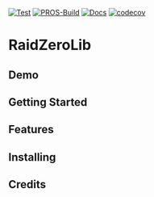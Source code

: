 [![Test](https://github.com/Ryan4253/RaidZeroLib/actions/workflows/test.yml/badge.svg)](https://github.com/Ryan4253/RaidZeroLib/actions/workflows/test.yml)
[![PROS-Build](https://github.com/Ryan4253/RaidZeroLib/actions/workflows/pros.yml/badge.svg)](https://github.com/Ryan4253/RaidZeroLib/actions/workflows/pros.yml)
[![Docs](https://github.com/Ryan4253/RaidZeroLib/actions/workflows/docs.yml/badge.svg)](https://github.com/Ryan4253/RaidZeroLib/actions/workflows/docs.yml)
[![codecov](https://codecov.io/gh/Ryan4253/RaidZeroLib/graph/badge.svg?token=624PUXE5IV)](https://codecov.io/gh/Ryan4253/RaidZeroLib)

# RaidZeroLib

## Demo

## Getting Started

## Features

## Installing

## Credits
